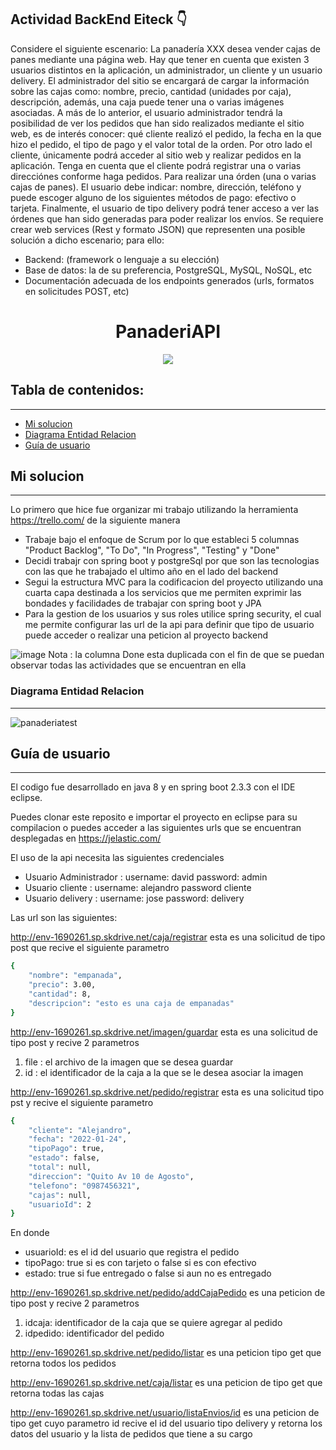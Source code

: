 ## Actividad BackEnd Eiteck 👇


Considere el siguiente escenario:
La panadería XXX desea vender cajas de panes mediante una página web. Hay que tener en cuenta
que existen 3 usuarios distintos en la aplicación, un administrador, un cliente y un usuario delivery.
El administrador del sitio se encargará de cargar la información sobre las cajas como: nombre,
precio, cantidad (unidades por caja), descripción, además, una caja puede tener una o varias
imágenes asociadas. A más de lo anterior, el usuario administrador tendrá la posibilidad de ver los
pedidos que han sido realizados mediante el sitio web, es de interés conocer: qué cliente realizó el
pedido, la fecha en la que hizo el pedido, el tipo de pago y el valor total de la orden.
Por otro lado el cliente, únicamente podrá acceder al sitio web y realizar pedidos en la aplicación.
Tenga en cuenta que el cliente podrá registrar una o varias direcciónes conforme haga pedidos. Para
realizar una órden (una o varias cajas de panes). El usuario debe indicar: nombre, dirección, teléfono
y puede escoger alguno de los siguientes métodos de pago: efectivo o tarjeta.
Finalmente, el usuario de tipo delivery podrá tener acceso a ver las órdenes que han sido generadas
para poder realizar los envíos.
Se requiere crear web services (Rest y formato JSON) que representen una posible solución a dicho
escenario; para ello:
- Backend: (framework o lenguaje a su elección)
- Base de datos: la de su preferencia, PostgreSQL, MySQL, NoSQL, etc
- Documentación adecuada de los endpoints generados (urls, formatos en solicitudes POST,
etc)


<h1 align="center"> PanaderiAPI</h1>
<p align="center"><img src="https://refactorizando.com/wp-content/uploads/2020/12/spring-data-postgresql-1024x308.jpeg"/></p> 

## Tabla de contenidos:
---

- [Mi solucion](#mi-solucion)
- [Diagrama Entidad Relacion](#diagrama-entidad-relacion)
- [Guía de usuario](#guía-de-usuario)

## Mi solucion
---
Lo primero que hice fue organizar mi trabajo utilizando la herramienta https://trello.com/ de la siguiente manera 



- Trabaje bajo el enfoque de Scrum por lo que estableci 5 columnas "Product Backlog", "To Do", "In Progress", "Testing" y "Done"
- Decidi trabajr con spring boot y postgreSql por que son las tecnologias con las que he trabajado el ultimo año en el lado del backend
- Segui la estructura MVC para la codificacion del proyecto utilizando una cuarta capa destinada a los servicios que me permiten exprimir las bondades y facilidades de trabajar con spring boot y JPA 
- Para la gestion de los usuarios y sus roles utilice spring security, el cual me permite configurar las url de la api para definir que tipo de usuario puede acceder o realizar una peticion al proyecto backend

![image](https://user-images.githubusercontent.com/65741905/150896455-b2a28045-a5cd-4c8e-8f5b-1877b2d180fa.png)
 Nota : la columna Done esta duplicada con el fin de que se puedan observar todas las actividades que se encuentran en ella

### Diagrama Entidad Relacion
---
![panaderiatest](https://user-images.githubusercontent.com/65741905/150896658-b04f0617-fb0a-4be9-83af-53ac969a00b4.png)


## Guía de usuario
---
El codigo fue desarrollado  en java 8 y en spring boot 2.3.3 con el IDE eclipse. 

Puedes clonar este reposito e importar el proyecto en eclipse para su compilacion o puedes acceder a las siguientes urls que se encuentran desplegadas en https://jelastic.com/

El uso de la api necesita las siguientes credenciales 

 - Usuario Administrador  :
   username: david
   password: admin
 - Usuario cliente :
   username: alejandro
   password cliente
 - Usuario delivery :
   username: jose
   password: delivery

Las url son las siguientes:

http://env-1690261.sp.skdrive.net/caja/registrar esta es una solicitud de tipo post que recive el siguiente parametro 
 	
```bash
{
    "nombre": "empanada",
    "precio": 3.00,
    "cantidad": 8,
    "descripcion": "esto es una caja de empanadas"
}
```


http://env-1690261.sp.skdrive.net/imagen/guardar esta es una solicitud de tipo post y recive 2 parametros 

1. file : el archivo de la imagen que se desea guardar
2. id : el identificador de la caja a la que se le desea asociar la imagen

http://env-1690261.sp.skdrive.net/pedido/registrar esta es una solicitud tipo pst y recive el siguiente parametro 

```bash
{
    "cliente": "Alejandro",
    "fecha": "2022-01-24",
    "tipoPago": true,
    "estado": false,
    "total": null,
    "direccion": "Quito Av 10 de Agosto",
    "telefono": "0987456321",
    "cajas": null,
    "usuarioId": 2
}
```

En donde 
- usuarioId: es el id del usuario que registra el pedido
- tipoPago: true si es con tarjeto o false si es con efectivo 
- estado: true si fue entregado o false si aun no es entregado

http://env-1690261.sp.skdrive.net/pedido/addCajaPedido es una peticion de tipo post y recive 2 parametros 

1. idcaja: identificador de la caja que se quiere agregar al pedido
2. idpedido: identificador del pedido

http://env-1690261.sp.skdrive.net/pedido/listar es una peticion tipo get que retorna todos los pedidos

http://env-1690261.sp.skdrive.net/caja/listar es una peticion de tipo get que retorna todas las cajas

http://env-1690261.sp.skdrive.net/usuario/listaEnvios/id es una peticion de tipo get cuyo parametro id recive el id del usuario tipo delivery y retorna los datos del usuario y la lista de pedidos que tiene a su cargo

